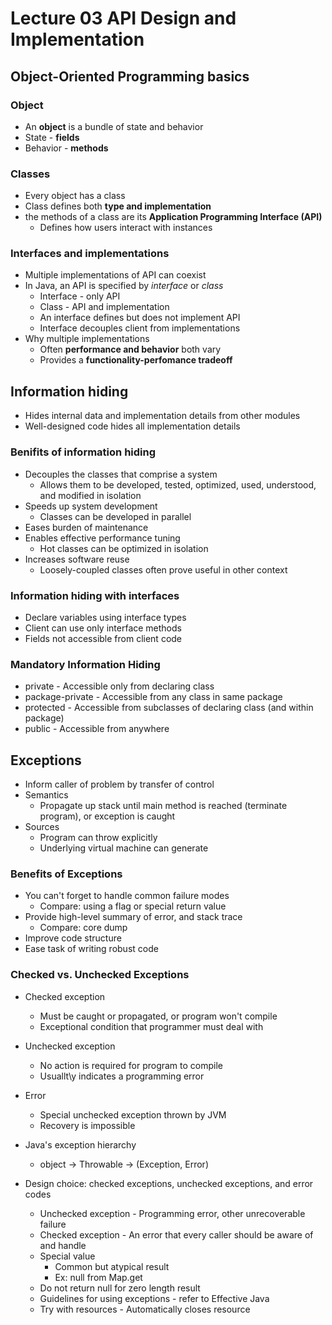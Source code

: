 # Lecture 03 API Design and Implementation

## Object-Oriented Programming basics

### Object

* An **object** is a bundle of state and behavior
* State - **fields**
* Behavior - **methods**

### Classes

* Every object has a class
* Class defines both **type and implementation**
* the methods of a class are its **Application Programming Interface (API)**
  * Defines how users interact with instances

### Interfaces and implementations

* Multiple implementations of API can coexist
* In Java, an API is specified by *interface* or *class*
  * Interface - only API
  * Class - API and implementation
  * An interface defines but does not implement API
  * Interface decouples client from implementations
* Why multiple implementations
  * Often **performance and behavior** both vary
  * Provides a **functionality-perfomance tradeoff**

## Information hiding

* Hides internal data and implementation details from other modules
* Well-designed code hides all implementation details

### Benifits of information hiding

* Decouples the classes that comprise a system
  * Allows them to be developed, tested, optimized, used, understood, and modified in isolation
* Speeds up system development
  * Classes can be developed in parallel
* Eases burden of maintenance
* Enables effective performance tuning
  * Hot classes can be optimized in isolation
* Increases software reuse
  * Loosely-coupled classes often prove useful in other context

### Information hiding with interfaces

* Declare variables using interface types
* Client can use only interface methods
* Fields not accessible from client code

### Mandatory Information Hiding

* private - Accessible only from declaring class
* package-private - Accessible from any class in same package
* protected - Accessible from subclasses of declaring class (and within package)
* public - Accessible from anywhere

## Exceptions

* Inform caller of problem by transfer of control
* Semantics
  * Propagate up stack until main method is reached (terminate program), or exception is caught
* Sources
  * Program can throw explicitly
  * Underlying virtual machine can generate

### Benefits of Exceptions

* You can't forget to handle common failure modes
  * Compare: using a flag or special return value
* Provide high-level summary of error, and stack trace
  * Compare: core dump
* Improve code structure
* Ease task of writing robust code

### Checked vs. Unchecked Exceptions

* Checked exception
  * Must be caught or propagated, or program won't compile
  * Exceptional condition that programmer must deal with
* Unchecked exception
  * No action is required for program to compile
  * Usuallt\y indicates a programming error
* Error
  * Special unchecked exception thrown by JVM
  * Recovery is impossible

* Java's exception hierarchy
  * object -> Throwable -> (Exception, Error)
* Design choice: checked exceptions, unchecked exceptions, and error codes
  * Unchecked exception - Programming error, other unrecoverable failure
  * Checked exception - An error that every caller should be aware of and handle
  * Special value
    * Common but atypical result
    * Ex: null from Map.get
  * Do not return null for zero length result
  * Guidelines for using exceptions - refer to Effective Java
  * Try with resources - Automatically closes resource